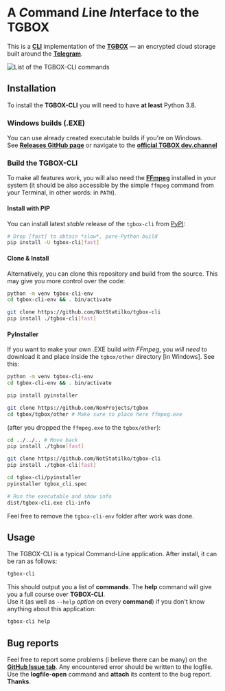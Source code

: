 # A *C*ommand *L*ine *I*nterface to the TGBOX

This is a [**CLI**](https://en.wikipedia.org/wiki/Command-line_interface) implementation of the [**TGBOX**](https://github.com/NonProjects/tgbox/) — an encrypted cloud storage built around the [**Telegram**](https://telegram.org).

![List of the TGBOX-CLI commands](https://github.com/NotStatilko/tgbox-cli/assets/43419673/1a20cb7d-9d5b-4bf9-bea9-b8b79ca028c8)
## Installation

To install the **TGBOX-CLI** you will need to have **at least** Python 3.8.

### Windows builds (.EXE)

You can use already created executable builds if you're on Windows.\
See [**Releases GitHub page**](https://github.com/NotStatilko/tgbox-cli/releases) or navigate to the [**official TGBOX dev.channel**](https://t.me/nontgbox)

### Build the TGBOX-CLI

To make all features work, you will also need the [**FFmpeg**](https://ffmpeg.org/download.html) installed in your system (it should be also accessible by the simple ``ffmpeg`` command from your Terminal, in other words: in ``PATH``).

#### Install with PIP

You can install latest *stable* release of the ``tgbox-cli`` from [PyPI](https://pypi.org/project/tgbox-cli):
```bash
# Drop [fast] to obtain *slow*, pure-Python build
pip install -U tgbox-cli[fast]
```

#### Clone & Install

Alternatively, you can clone this repository and build from the source. This may give you more control over the code:
```bash
python -m venv tgbox-cli-env
cd tgbox-cli-env && . bin/activate

git clone https://github.com/NotStatilko/tgbox-cli
pip install ./tgbox-cli[fast]
```
#### PyInstaller

If you want to make your own .EXE build *with FFmpeg*, you *will need* to download it and place inside the ``tgbox/other`` directory [in Windows]. See this:
```bash
python -m venv tgbox-cli-env
cd tgbox-cli-env && . bin/activate

pip install pyinstaller

git clone https://github.com/NonProjects/tgbox
cd tgbox/tgbox/other # Make sure to place here ffmpeg.exe
```
(after you dropped the ``ffmpeg.exe`` to the ``tgbox/other``):
```bash
cd ../../.. # Move back
pip install ./tgbox[fast]

git clone https://github.com/NotStatilko/tgbox-cli
pip install ./tgbox-cli[fast]

cd tgbox-cli/pyinstaller
pyinstaller tgbox_cli.spec

# Run the executable and show info
dist/tgbox-cli.exe cli-info
```
Feel free to remove the ``tgbox-cli-env`` folder after work was done.

## Usage

The TGBOX-CLI is a typical Command-Line application. After install, it can be ran as follows:
```bash
tgbox-cli
```
This should output you a list of **commands**. The **help** command will give you a full course over **TGBOX-CLI**.\
Use it (as well as ``--help`` *option* on every **command**) if you don't know anything about this application:
```bash
tgbox-cli help
```

## Bug reports

Feel free to report some problems (i believe there can be many) on the [**GitHub Issue tab**](https://github.com/NotStatilko/tgbox-cli/issues). Any encountered error should be written to the logfile. Use the **logfile-open** command and **attach** its content to the bug report. **Thanks**.
